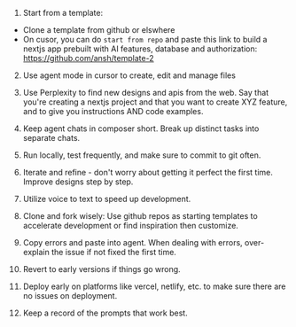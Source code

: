 1. Start from a template:
* Clone a template from github or elswhere
* On cusor, you can do `start from repo` and paste this link to build a nextjs app prebuilt with AI features, database and authorization: https://github.com/ansh/template-2

2. Use agent mode in cursor to create, edit and manage files

3. Use Perplexity to find new designs and apis from the web. Say that you're creating a nextjs project and that you want to create XYZ feature, and to give you instructions AND code examples.

4. Keep agent chats in composer short. Break up distinct tasks into separate chats.

5. Run locally, test frequently, and make sure to commit to git often.

6. Iterate and refine - don't worry about getting it perfect the first time. Improve designs step by step.

7. Utilize voice to text to speed up development.

8. Clone and fork wisely: Use github repos as starting templates to accelerate development or find inspiration then customize.

9. Copy errors and paste into agent. When dealing with errors, over-explain the issue if not fixed the first time.

10. Revert to early versions if things go wrong.

11. Deploy early on platforms like vercel, netlify, etc. to make sure there are no issues on deployment.

12. Keep a record of the prompts that work best.